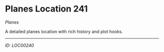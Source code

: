 # Planes Location 241

*Planes*

A detailed planes location with rich history and plot hooks.

---
*ID: LOC00240*